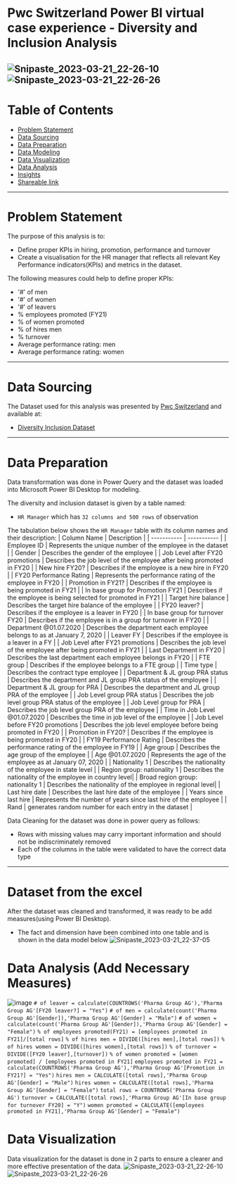 # Pwc Switzerland Power BI virtual case experience - Diversity and Inclusion Analysis

![Snipaste_2023-03-21_22-26-10](https://user-images.githubusercontent.com/24377958/226592829-58e7834c-53e4-4487-8c02-3a397db7b97f.png)
![Snipaste_2023-03-21_22-26-26](https://user-images.githubusercontent.com/24377958/226592838-b170c744-e35d-406c-a6a1-148c2ec39878.png)
---


# Table of Contents

- [Problem Statement](https://github.com/jiang54/-Diversity-and-Inclusion-Analysis#Problem-Statement)
- [Data Sourcing](https://github.com/jiang54/-Diversity-and-Inclusion-Analysis#Data-Sourcing)
- [Data Preparation](https://github.com/jiang54/-Diversity-and-Inclusion-Analysis#Data-Preparation)
- [Data Modeling](https://github.com/jiang54/-Diversity-and-Inclusion-Analysis#Data-Modeling)
- [Data Visualization](https://github.com/jiang54/-Diversity-and-Inclusion-Analysis#Data-Visualization)
- [Data Analysis](https://github.com/jiang54/-Diversity-and-Inclusion-Analysis#Data-Analysis)
- [Insights](https://github.com/jiang54/-Diversity-and-Inclusion-Analysis#Insights)
- [Shareable link](https://github.com/jiang54/-Diversity-and-Inclusion-Analysis#Shareable-Link)


---

# Problem Statement

The purpose of this analysis is to: 
- Define proper KPIs in hiring, promotion, performance and turnover
- Create a visualisation for the HR manager that reflects all relevant Key Performance indicators(KPIs)
and metrics in the dataset.

The following measures could help to define proper KPIs:
- '#' of men
- '#' of women
- '#' of leavers
- % employees promoted (FY21)
- % of women promoted
- % of hires men
- % turnover
- Average performance rating: men
- Average performance rating: women

---

# Data Sourcing

The Dataset used for this analysis was presented by [Pwc Switzerland](https://www.pwc.ch/en/careers-with-pwc/students/virtual-case-experience.html) and available at:

- [Diversity Inclusion Dataset](https://github.com/jiang54/-Diversity-and-Inclusion-Analysis/blob/main/03%20Diversity-Inclusion-Dataset.xlsx)


---

# Data Preparation

Data transformation was done in Power Query and the dataset was loaded into Microsoft Power BI Desktop for modeling.

The diversity and inclusion dataset is given by a table named:

- `HR Manager` which has `32 columns and 500 rows` of observation


The tabulation below shows the `HR Manager` table with its column names and their description:
| Column Name | Description |
| ----------- | ----------- |
| Employee ID |   Represents the unique number of the employee in the dataset |
| Gender |  Describes the gender of the employee |
| Job Level after FY20 promotions |  Describes the job level of the employee after being promoted in FY20 |
| New hire FY20? |  Describes if the employee is a new hire in FY20 |
| FY20 Performance Rating |  Represents the performance rating of the  employee  in FY20 |
| Promotion in FY21? |  Describes if the employee is being promoted in FY21 |
| In base group for Promotion FY21 |  Describes if the employee is being selected for promoted in FY21 |
| Target hire balance |  Describes the target hire balance of the employee |
| FY20 leaver? |  Describes if the employee is a leaver in FY20 |
| In base group for turnover FY20 |  Describes if the employee is in a group for turnover in FY20 |
| Department @01.07.2020  |  Describes the department each employee belongs to as at January 7, 2020 |
| Leaver FY |  Describes if the employee is a leaver in a FY |
| Job Level after FY21 promotions |  Describes the job level of the employee after being promoted in FY21 |
| Last Department in FY20 |  Describes the last department each employee belongs in FY20 |
| FTE group |  Describes if the employee belongs to a FTE group |
| Time type |  Describes the contract type employee |
| Department & JL group PRA status |  Describes the department and JL group PRA status of the employee |
| Department & JL group for PRA |  Describes the department and JL group PRA  of the employee |
| Job Level group PRA status |  Describes the job level group PRA status of the employee |
| Job Level group for PRA |  Describes the job level group PRA of the employee |
| Time in Job Level @01.07.2020  |  Describes the time in job level of the employee |
| Job Level before FY20 promotions |  Describes the job level employee before being promoted in FY20 |
| Promotion in FY20? |  Describes if the employee is being promoted in FY20 |
| FY19 Performance Rating |  Describes the performance rating of the employee in FY19 |
| Age group |  Describes the age group of the employee |
| Age @01.07.2020 |  Represents the age of the employee as at January 07, 2020 |
| Nationality 1 |  Describes the nationality of the employee in state level |
| Region group: nationality 1 |  Describes the nationality of the employee in country level|
| Broad region group: nationality 1 |  Describes the nationality of the employee in regional level|
| Last hire date |  Describes the last hire date of the employee |
| Years since last hire |  Represents the number of years since last hire of the employee |
| Rand | generates random number for each entry in the dataset |


Data Cleaning for the dataset was done in power query as follows:

- Rows with missing values may carry important information and should not be indiscriminately removed
- Each of the columns in the table were validated to have the correct data type 

---

# Dataset from the excel

After the dataset was cleaned and transformed, it was ready to be add measures(using Power BI Desktop).

- The fact and dimension have been combined into one table and is shown in the data model below
![Snipaste_2023-03-21_22-37-05](https://user-images.githubusercontent.com/24377958/226595183-3777883b-7f1e-42a2-8f40-505370728888.png)

# Data Analysis (Add Necessary Measures)
![image](https://user-images.githubusercontent.com/24377958/226596525-fd0cb486-4ae9-4201-a80b-4e155e7fafcd.png)
`# of leaver = calculate(COUNTROWS('Pharma Group AG'),'Pharma Group AG'[FY20 leaver?] = "Yes")`
`# of men = calculate(count('Pharma Group AG'[Gender]),'Pharma Group AG'[Gender] = "Male")`
`# of women = calculate(count('Pharma Group AG'[Gender]),'Pharma Group AG'[Gender] = "Female")`
`% of employees promoted(FY21) = [employees promoted in FY21]/[total rows]`
`% of hires men = DIVIDE([hires men],[total rows])`
`% of hires women = DIVIDE([hires women],[total rows])`
`% of turnover = DIVIDE([FY20 leaver],[turnover])`
`% of women promoted = [women promoted] / [employees promoted in FY21]`
`employees promoted in FY21 = calculate(COUNTROWS('Pharma Group AG'),'Pharma Group AG'[Promotion in FY21?] = "Yes")`
`hires men = CALCULATE([total rows],'Pharma Group AG'[Gender] = "Male")`
`hires women = CALCULATE([total rows],'Pharma Group AG'[Gender] = "Female")`
`total rows = COUNTROWS('Pharma Group AG')`
`turnover = CALCULATE([total rows],'Pharma Group AG'[In base group for turnover FY20] = "Y")`
`women promoted = CALCULATE([employees promoted in FY21],'Pharma Group AG'[Gender] = "Female")`


# Data Visualization

Data visualization for the dataset is done in 2 parts to ensure a clearer and more effective presentation of the data.
![Snipaste_2023-03-21_22-26-10](https://user-images.githubusercontent.com/24377958/226597347-b8144a5e-443c-42cb-b74a-304f3c3e120d.png)
![Snipaste_2023-03-21_22-26-26](https://user-images.githubusercontent.com/24377958/226597368-b27a4ba7-1d6a-4243-9867-de1711b73c02.png)

